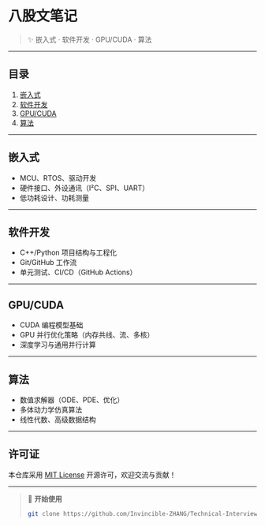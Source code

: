 # 八股文笔记

> ✨ 嵌入式 · 软件开发 · GPU/CUDA · 算法

---

## 目录

1. [嵌入式](#嵌入式)  
2. [软件开发](#软件开发)  
3. [GPU/CUDA](#gpucuda)  
4. [算法](#算法)  

---

## 嵌入式

- MCU、RTOS、驱动开发  
- 硬件接口、外设通讯（I²C、SPI、UART）  
- 低功耗设计、功耗测量  

---

## 软件开发

- C++/Python 项目结构与工程化  
- Git/GitHub 工作流  
- 单元测试、CI/CD（GitHub Actions）  

---

## GPU/CUDA

- CUDA 编程模型基础  
- GPU 并行优化策略（内存共线、流、多核）  
- 深度学习与通用并行计算  

---

## 算法

- 数值求解器（ODE、PDE、优化）  
- 多体动力学仿真算法  
- 线性代数、高级数据结构  

---

## 许可证

本仓库采用 [MIT License](LICENSE) 开源许可，欢迎交流与贡献！

---

> 🚀 **开始使用**  
> ```bash
> git clone https://github.com/Invincible-ZHANG/Technical-Interview-NOTE-Baguwen-Style.git
> ```
